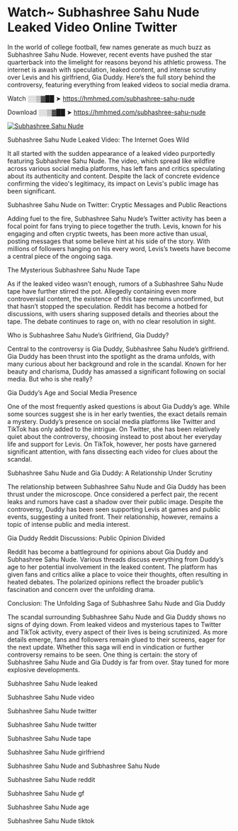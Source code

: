 # Watch~ Subhashree Sahu Nude Leaked Video Online Twitter

In the world of college football, few names generate as much buzz as Subhashree Sahu Nude. However, recent events have pushed the star quarterback into the limelight for reasons beyond his athletic prowess. The internet is awash with speculation, leaked content, and intense scrutiny over Levis and his girlfriend, Gia Duddy. Here’s the full story behind the controversy, featuring everything from leaked videos to social media drama.

Watch ░░▒▓██ ➤ https://hmhmed.com/subhashree-sahu-nude

Download ░░▒▓██ ➤ https://hmhmed.com/subhashree-sahu-nude

[![Subhashree Sahu Nude](https://i.imgur.com/dJHk4Zq.gif)](https://hmhmed.com/subhashree-sahu-nude)

Subhashree Sahu Nude Leaked Video: The Internet Goes Wild

It all started with the sudden appearance of a leaked video purportedly featuring Subhashree Sahu Nude. The video, which spread like wildfire across various social media platforms, has left fans and critics speculating about its authenticity and content. Despite the lack of concrete evidence confirming the video's legitimacy, its impact on Levis's public image has been significant.

Subhashree Sahu Nude on Twitter: Cryptic Messages and Public Reactions

Adding fuel to the fire, Subhashree Sahu Nude’s Twitter activity has been a focal point for fans trying to piece together the truth. Levis, known for his engaging and often cryptic tweets, has been more active than usual, posting messages that some believe hint at his side of the story. With millions of followers hanging on his every word, Levis’s tweets have become a central piece of the ongoing saga.

The Mysterious Subhashree Sahu Nude Tape

As if the leaked video wasn’t enough, rumors of a Subhashree Sahu Nude tape have further stirred the pot. Allegedly containing even more controversial content, the existence of this tape remains unconfirmed, but that hasn’t stopped the speculation. Reddit has become a hotbed for discussions, with users sharing supposed details and theories about the tape. The debate continues to rage on, with no clear resolution in sight.

Who is Subhashree Sahu Nude’s Girlfriend, Gia Duddy?

Central to the controversy is Gia Duddy, Subhashree Sahu Nude’s girlfriend. Gia Duddy has been thrust into the spotlight as the drama unfolds, with many curious about her background and role in the scandal. Known for her beauty and charisma, Duddy has amassed a significant following on social media. But who is she really?

Gia Duddy’s Age and Social Media Presence

One of the most frequently asked questions is about Gia Duddy’s age. While some sources suggest she is in her early twenties, the exact details remain a mystery. Duddy’s presence on social media platforms like Twitter and TikTok has only added to the intrigue. On Twitter, she has been relatively quiet about the controversy, choosing instead to post about her everyday life and support for Levis. On TikTok, however, her posts have garnered significant attention, with fans dissecting each video for clues about the scandal.

Subhashree Sahu Nude and Gia Duddy: A Relationship Under Scrutiny

The relationship between Subhashree Sahu Nude and Gia Duddy has been thrust under the microscope. Once considered a perfect pair, the recent leaks and rumors have cast a shadow over their public image. Despite the controversy, Duddy has been seen supporting Levis at games and public events, suggesting a united front. Their relationship, however, remains a topic of intense public and media interest.

Gia Duddy Reddit Discussions: Public Opinion Divided

Reddit has become a battleground for opinions about Gia Duddy and Subhashree Sahu Nude. Various threads discuss everything from Duddy’s age to her potential involvement in the leaked content. The platform has given fans and critics alike a place to voice their thoughts, often resulting in heated debates. The polarized opinions reflect the broader public’s fascination and concern over the unfolding drama.

Conclusion: The Unfolding Saga of Subhashree Sahu Nude and Gia Duddy

The scandal surrounding Subhashree Sahu Nude and Gia Duddy shows no signs of dying down. From leaked videos and mysterious tapes to Twitter and TikTok activity, every aspect of their lives is being scrutinized. As more details emerge, fans and followers remain glued to their screens, eager for the next update. Whether this saga will end in vindication or further controversy remains to be seen. One thing is certain: the story of Subhashree Sahu Nude and Gia Duddy is far from over. Stay tuned for more explosive developments.

Subhashree Sahu Nude leaked

Subhashree Sahu Nude video

Subhashree Sahu Nude twitter

Subhashree Sahu Nude twitter

Subhashree Sahu Nude tape

Subhashree Sahu Nude girlfriend

Subhashree Sahu Nude and Subhashree Sahu Nude

Subhashree Sahu Nude reddit

Subhashree Sahu Nude gf

Subhashree Sahu Nude age

Subhashree Sahu Nude tiktok
